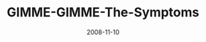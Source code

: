 ---
layout: music 
title: "GIMME-GIMME-The-Symptoms"
series: "GIMME GIMME"
date: 2008-11-10 
description: "Entitlement can easily creep into our relationships, and especially our marriages. In this talk, Chuck Mingo discusses some of the symptoms of entitlement as it relates to our key relationships."
audio: "http://s3.amazonaws.com/crossroadsaudiomessages/GimmeGimme2.mp3"
audio-duration: "31:45"
src: "http://www.crossroads.net/players/media/mediumHz/GimmeGimme_190x110.gif"
---